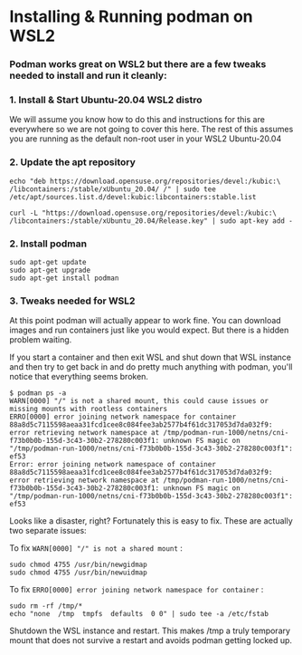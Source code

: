 # Installing & Running podman on WSL2

### Podman works great on WSL2 but there are a few tweaks needed to install and run it cleanly:

### 1. Install & Start Ubuntu-20.04 WSL2 distro
We will assume you know how to do this and instructions for this are everywhere so we are not going to cover this here.  The rest of this assumes you are running as the default non-root user in your WSL2 Ubuntu-20.04

### 2. Update the apt repository
```
echo "deb https://download.opensuse.org/repositories/devel:/kubic:\
/libcontainers:/stable/xUbuntu_20.04/ /" | sudo tee /etc/apt/sources.list.d/devel:kubic:libcontainers:stable.list

curl -L "https://download.opensuse.org/repositories/devel:/kubic:\
/libcontainers:/stable/xUbuntu_20.04/Release.key" | sudo apt-key add -
```
### 2. Install podman
```
sudo apt-get update
sudo apt-get upgrade
sudo apt-get install podman
```
### 3. Tweaks needed for  WSL2
At this point podman will actually appear to work fine.  You can download images and run containers just like you would expect.  But there is a hidden problem waiting.

If you start a container and then exit WSL and shut down that WSL instance and then try to get back in and do pretty much anything with podman, you'll notice that everything seems broken.  

```
$ podman ps -a
WARN[0000] "/" is not a shared mount, this could cause issues or missing mounts with rootless containers
ERRO[0000] error joining network namespace for container 88a8d5c7115598aeaa31fcd1cee8c084fee3ab2577b4f61dc317053d7da032f9: error retrieving network namespace at /tmp/podman-run-1000/netns/cni-f73b0b0b-155d-3c43-30b2-278280c003f1: unknown FS magic on "/tmp/podman-run-1000/netns/cni-f73b0b0b-155d-3c43-30b2-278280c003f1": ef53
Error: error joining network namespace of container 88a8d5c7115598aeaa31fcd1cee8c084fee3ab2577b4f61dc317053d7da032f9: error retrieving network namespace at /tmp/podman-run-1000/netns/cni-f73b0b0b-155d-3c43-30b2-278280c003f1: unknown FS magic on "/tmp/podman-run-1000/netns/cni-f73b0b0b-155d-3c43-30b2-278280c003f1": ef53
```
Looks like a disaster, right?  Fortunately this is easy to fix.  These are actually two separate issues:

To fix `WARN[0000] "/" is not a shared mount` :
```
sudo chmod 4755 /usr/bin/newgidmap
sudo chmod 4755 /usr/bin/newuidmap
```
To fix `ERRO[0000] error joining network namespace for container` :
```
sudo rm -rf /tmp/*
echo "none  /tmp  tmpfs  defaults  0 0" | sudo tee -a /etc/fstab
```
Shutdown the WSL instance and restart.  This makes /tmp a truly temporary mount that does not survive a restart and avoids podman getting locked up.
